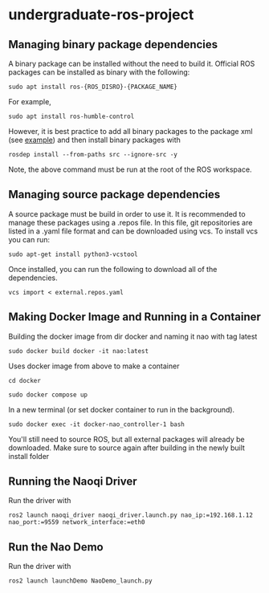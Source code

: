 # undergraduate-ros-project 

  
## Managing binary package dependencies 
A binary package can be installed without the need to build it. Official ROS packages can be installed as binary with the following: 
``` 
sudo apt install ros-{ROS_DISRO}-{PACKAGE_NAME} 
``` 
For example,   
``` 
sudo apt install ros-humble-control 
``` 
However, it is best practice to add all binary packages to the package xml (see [example](https://docs.ros.org/en/foxy/Tutorials/Beginner-Client-Libraries/Creating-Your-First-ROS2-Package.html#customize-package-xml)) and then install binary packages with  
``` 
rosdep install --from-paths src --ignore-src -y 
``` 
Note, the above command must be run at the root of the ROS workspace. 

  
## Managing source package dependencies 
A source package must be build in order to use it. It is recommended to manage these packages using a .repos file. In this file, git repositories are listed in a .yaml file format and can be downloaded using vcs. To install vcs you can run: 
``` 
sudo apt-get install python3-vcstool 
``` 
Once installed, you can run the following to download all of the dependencies. 
``` 
vcs import < external.repos.yaml 
``` 
## Making Docker Image and Running in a Container
Building the docker image from dir docker and naming it nao with tag latest
```
sudo docker build docker -it nao:latest
```

Uses docker image from above to make a container
```
cd docker
```
```
sudo docker compose up
```

 In a new terminal (or set docker container to run in the background).
```
sudo docker exec -it docker-nao_controller-1 bash
```
You'll still need to source ROS, but all external packages will already be downloaded.
Make sure to source again after building in the newly built install folder

## Running the Naoqi Driver
Run the driver with
```
ros2 launch naoqi_driver naoqi_driver.launch.py nao_ip:=192.168.1.12 nao_port:=9559 network_interface:=eth0
```

## Run the Nao Demo
Run the driver with
```
ros2 launch launchDemo NaoDemo_launch.py
```

